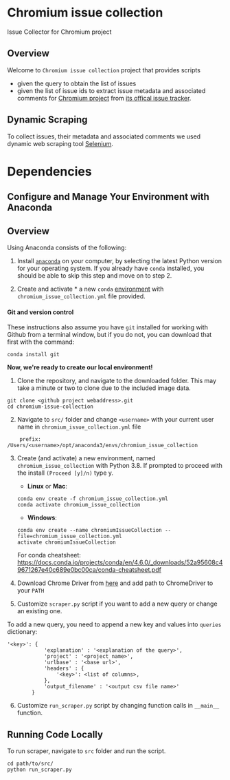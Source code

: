 
# Chromium issue collection 
Issue Collector for Chromium project


## Overview

Welcome to `Chromium issue collection` project that provides scripts 
* given the query to obtain the list of issues
* given the list of issue ids to extract issue metadata and associated comments 
for [Chromium project](https://www.chromium.org/Home) from [its offical issue tracker](https://bugs.chromium.org/p/chromium/issues/list).   

## Dynamic Scraping
 To collect issues, their metadata and associated comments we used dynamic web scraping tool [Selenium](https://selenium-python.readthedocs.io). 

# Dependencies

## Configure and Manage Your Environment with Anaconda

## Overview
Using Anaconda consists of the following:

1. Install [`anaconda`](https://www.anaconda.com/distribution/) on your computer, by selecting the latest Python version for your operating system. If you already have `conda` installed, you should be able to skip this step and move on to step 2.

2. Create and activate * a new `conda` [environment](http://conda.pydata.org/docs/using/envs.html) with `chromium_issue_collection.yml` file provided.


#### Git and version control
These instructions also assume you have `git` installed for working with Github from a terminal window, but if you do not, you can download that first with the command:
```
conda install git
```

**Now, we're ready to create our local environment!**

1. Clone the repository, and navigate to the downloaded folder. This may take a minute or two to clone due to the included image data.
```
git clone <github project webaddress>.git
cd chromium-issue-collection
```

2. Navigate to `src/` folder and change `<username>` with your current user name in `chromium_issue_collection.yml` file  
```
	prefix: /Users/<username>/opt/anaconda3/envs/chromium_issue_collection
```

3. Create (and activate) a new environment, named `chromium_issue_collection` with Python 3.8. If prompted to proceed with the install `(Proceed [y]/n)` type y.

	- __Linux__ or __Mac__: 
	```
	conda env create -f chromium_issue_collection.yml
	conda activate chromium_issue_collection
	```
	- __Windows__: 
	```
	conda env create --name chromiumIssueCollection --file=chromium_issue_collection.yml
	activate chromiumIssueCollection
	```
	For conda cheatsheet: https://docs.conda.io/projects/conda/en/4.6.0/_downloads/52a95608c49671267e40c689e0bc00ca/conda-cheatsheet.pdf

4. Download Chrome Driver from [here](https://sites.google.com/a/chromium.org/chromedriver/home) and add path to ChromeDriver to your `PATH`

5. Customize `scraper.py` script if you want to add a new query or change an existing one.

To add a new query, you need to append a new key and values into `queries` dictionary:    

```
'<key>': {
            'explanation' : '<explanation of the query>',
            'project' : '<project name>',
            'urlbase' : '<base url>',
            'headers' : {
                '<key>': <list of columns>, 
            },
            'output_filename' : '<output csv file name>'
        } 
```

6. Customize `run_scraper.py` script by changing function calls in `__main__` function. 


## Running Code Locally
To run scraper, navigate to `src` folder and run the script.
```
cd path/to/src/
python run_scraper.py
```
